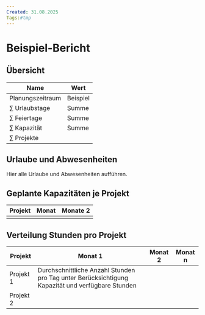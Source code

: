 ```yaml
---
Created: 31.08.2025
Tags:#tmp 
---
```

# Beispiel-Bericht
## Übersicht

| Name             | Wert     |
|------------------|----------|
| Planungszeitraum | Beispiel |
| ∑ Urlaubstage    | Summe    |
| ∑ Feiertage      | Summe    |
| ∑ Kapazität      | Summe    |
| ∑ Projekte       |          |

## Urlaube und Abwesenheiten

Hier alle Urlaube und Abwesenheiten aufführen.

## Geplante Kapazitäten je Projekt

| Projekt | Monat | Monate 2 |
|---------|-------|---------:|
|         |       |          |

## Verteilung Stunden pro Projekt

| Projekt   | Monat 1                                                                                          | Monat 2 | Monat n |
|-----------|--------------------------------------------------------------------------------------------------|---------|---------|
| Projekt 1 | Durchschnittliche Anzahl Stunden pro Tag unter Berücksichtigung Kapazität und verfügbare Stunden |         |         |
| Projekt 2 |                                                                                                  |         |         |